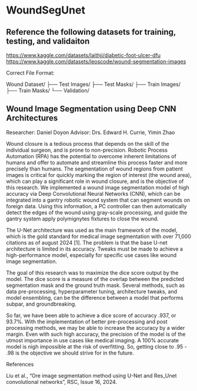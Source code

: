 # WoundSegUnet
## Reference the following datasets for training, testing, and validaiton
https://www.kaggle.com/datasets/laithjj/diabetic-foot-ulcer-dfu
https://www.kaggle.com/datasets/leoscode/wound-segmentation-images

Correct File Format:

Wound Dataset/ ├── Test Images/ ├── Test Masks/ ├── Train Images/ ├── Train Masks/ └── Validation/

## Wound Image Segmentation using Deep CNN Architectures
Researcher: Daniel Doyon
Advisor: Drs. Edward H. Currie, Yimin Zhao

Wound closure is a tedious process that depends on the skill of the individual surgeon, and is prone to non-precision. Robotic Process Automation (RPA) has the potential to overcome inherent limitations of humans and offer to automate and streamline this process faster and more precisely  than humans. The segmentation of wound regions from patient images is critical for quickly marking the region of interest (the wound area), which can play a significant role in wound closure, and is the objective of this research. We implemented a wound image segmentation model of high accuracy via Deep Convolutional Neural Networks (CNN), which can be integrated into a gantry robotic wound system that can segment wounds on foreign data. Using this information, a PC controller can then automatically detect the edges of the wound using gray-scale processing, and guide the gantry system apply polymignytes fixtures to close the wound.

The U-Net architecture was used as the main framework of the model, which is the gold standard for medical image segmentation with over 71,000 citations as of august 2024 [1]. The problem is that the base U-net architecture is limited in its accuracy. Tweaks must be made to achieve a high-performance model, especially for specific use cases like wound image segmentation.

The goal of this research was to maximize the dice score output by the model. The dice score is a measure of the overlap between the predicted segmentation mask and the ground truth mask. Several methods, such as data pre-processing, hyperparameter tuning, architecture tweaks, and model ensembling, can be the difference between a model that performs subpar, and groundbreaking.

So far, we have been able to achieve a dice score of accuracy .937, or 93.7%. With the implementation of better pre-processing and post processing methods, we may be able to increase the accuracy by a wider margin. Even with such high accuracy, the precision of the model is of the utmost importance in use cases like medical imaging. A 100% accurate model is nigh impossible at the risk of overfitting.  So, getting close to .95 - .98 is the objective we should strive for in the future.

References

Liu et al., “Ore image segmentation method using U-Net and Res_Unet convolutional networks”, RSC, Issue 16, 2024.
